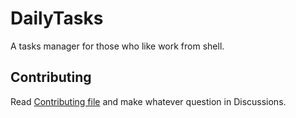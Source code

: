 # DailyTasks #
A tasks manager for those who like work from shell.

## Contributing ##
Read [Contributing file](https://github.com/LuisanaMT2005/DailyTasks/blob/main/CONTRIBUTING.md) and make whatever question in Discussions.
